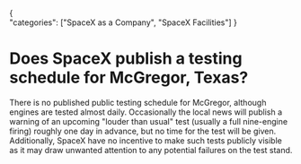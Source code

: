 {    
    "categories": ["SpaceX as a Company", "SpaceX Facilities"]
}

# Does SpaceX publish a testing schedule for McGregor, Texas?

There is no published public testing schedule for McGregor, although engines are tested almost daily. Occasionally the local news will publish a warning of an upcoming "louder than usual" test (usually a full nine-engine firing) roughly one day in advance, but no time for the test will be given. Additionally, SpaceX have no incentive to make such tests publicly visible as it may draw unwanted attention to any potential failures on the test stand.
